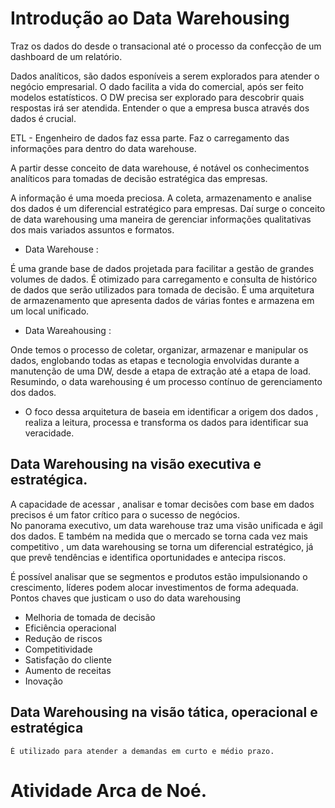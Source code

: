# Introdução ao Data Warehousing 

Traz os dados do desde o transacional até o processo da confecção de um dashboard de um relatório.

Dados analíticos, são dados esponíveis a serem explorados para atender o negócio empresarial. O dado facilita a vida do comercial, após ser feito modelos estatísticos.
O DW precisa ser explorado para descobrir quais respostas irá ser atendida. Entender o que a empresa busca através dos dados é crucial.

ETL - Engenheiro de dados faz essa parte. Faz o carregamento das informações para dentro do data warehouse.

A partir desse conceito de data warehouse, é notável os conhecimentos analíticos para tomadas de decisão estratégica das empresas.

A informação é uma moeda preciosa. A coleta, armazenamento e analise dos dados é um diferencial estratégico para empresas. Daí surge o conceito de data warehousing uma maneira de gerenciar informações qualitativas dos mais variados assuntos e formatos.


* Data Warehouse :

É uma grande base de dados projetada para facilitar a gestão de grandes volumes de dados. É otimizado para carregamento e consulta de histórico de dados que serão utilizados para tomada de decisão. É uma arquitetura de armazenamento que apresenta dados de várias fontes e armazena em um local unificado.

* Data Wareahousing :

Onde temos o processo de coletar, organizar, armazenar e manipular os dados, englobando todas as etapas e tecnologia envolvidas durante a manutenção de uma DW, desde a etapa de extração até a etapa de load. Resumindo, o data warehousing é um processo contínuo de gerenciamento dos dados.

*    O foco dessa arquitetura de baseia em identificar a origem dos dados , realiza a leitura, processa e transforma os dados para identificar sua veracidade.  

## Data Warehousing na visão executiva e estratégica.

A capacidade de acessar , analisar e tomar decisões com base em dados precisos  é um fator crítico para o sucesso de negócios.  
No panorama executivo, um data warehouse traz uma visão unificada e ágil dos dados. E também na medida que o mercado se torna cada vez mais competitivo , um data warehousing se torna um diferencial estratégico, já que prevê tendências e identifica oportunidades e antecipa riscos.

É possível analisar que se segmentos e produtos estão impulsionando o crescimento, líderes podem alocar investimentos de forma adequada. Pontos chaves que justicam o uso do data warehousing

*   Melhoria de tomada de decisão 
*   Eficiência operacional
*   Redução de riscos
*   Competitividade
*   Satisfação do cliente
*   Aumento de receitas
*   Inovação

## Data Warehousing na visão tática, operacional  e estratégica

    É utilizado para atender a demandas em curto e médio prazo. 

# Atividade Arca de Noé.










        